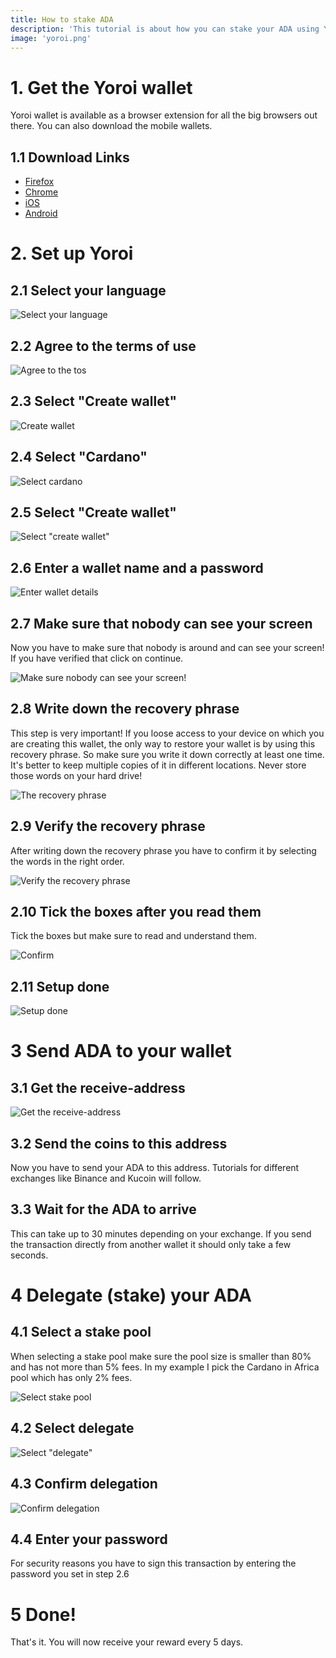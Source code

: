 ```yaml
---
title: How to stake ADA
description: 'This tutorial is about how you can stake your ADA using Yoroi Wallet on mobile and desktop devices. Earn up to 6% per year on your Cardano investment.'
image: 'yoroi.png'
---
```


# 1. Get the Yoroi wallet

Yoroi wallet is available as a browser extension for all the big browsers out there.
You can also download the mobile wallets.

## 1.1 Download Links

- [Firefox](https://addons.mozilla.org/de/firefox/addon/yoroi/?utm_source=addons.mozilla.org&utm_medium=referral&utm_content=search)
- [Chrome](https://chrome.google.com/webstore/detail/yoroi/ffnbelfdoeiohenkjibnmadjiehjhajb)
- [iOS](https://apps.apple.com/app/emurgos-yoroi-cardano-wallet/id1447326389)
- [Android](https://play.google.com/store/apps/details?id=com.emurgo)

# 2. Set up Yoroi

## 2.1 Select your language

![Select your language](/images/content/how-to-stake-ada/select_language.png "Select your language")

## 2.2 Agree to the terms of use

![Agree to the tos](/images/content/how-to-stake-ada/tos.png "Agree to the terms of use")

## 2.3 Select "Create wallet"

![Create wallet](/images/content/how-to-stake-ada/create_wallet.png "Select create wallet")

## 2.4 Select "Cardano"

![Select cardano](/images/content/how-to-stake-ada/select_cardano.png "Select cardano")

## 2.5 Select "Create wallet"

![Select "create wallet"](/images/content/how-to-stake-ada/create_wallet2.png "Select create wallet")

## 2.6 Enter a wallet name and a password

![Enter wallet details](/images/content/how-to-stake-ada/enter_wallet_details.png "Enter wallet details")

## 2.7 Make sure that nobody can see your screen

Now you have to make sure that nobody is around and can see your screen!
If you have verified that click on continue.

![Make sure nobody can see your screen!](/images/content/how-to-stake-ada/warning.png "Make sure nobody can see your screen!")

## 2.8 Write down the recovery phrase

This step is very important!
If you loose access to your device on which you are creating this wallet, the only way to restore your wallet is by using this recovery phrase.
So make sure you write it down correctly at least one time. It's better to keep multiple copies of it in different locations.
Never store those words on your hard drive!

![The recovery phrase](/images/content/how-to-stake-ada/recovery_words.png "The recovery phrase")


## 2.9 Verify the recovery phrase

After writing down the recovery phrase you have to confirm it by selecting the words in the right order.

![Verify the recovery phrase](/images/content/how-to-stake-ada/verify_recovery_phrase.png "Verify the recovery phrase")

## 2.10 Tick the boxes after you read them

Tick the boxes but make sure to read and understand them.

![Confirm](/images/content/how-to-stake-ada/confirm.png "Confirm")

## 2.11 Setup done

![Setup done](/images/content/how-to-stake-ada/setup_done.png "Setup done")

# 3 Send ADA to your wallet

## 3.1 Get the receive-address

![Get the receive-address](/images/content/how-to-stake-ada/get_receive_address.png "Get the receive-address")

## 3.2 Send the coins to this address

Now you have to send your ADA to this address.
Tutorials for different exchanges like Binance and Kucoin will follow.

## 3.3 Wait for the ADA to arrive

This can take up to 30 minutes depending on your exchange.
If you send the transaction directly from another wallet it should only take a few seconds.

# 4 Delegate (stake) your ADA

## 4.1 Select a stake pool

When selecting a stake pool make sure the pool size is smaller than 80% and has not more than 5% fees.
In my example I pick the Cardano in Africa pool which has only 2% fees.

![Select stake pool](/images/content/how-to-stake-ada/select_stake_pool.png "Select stake pool")

## 4.2 Select delegate

![Select "delegate"](/images/content/how-to-stake-ada/select_delegate.png "Select delegate")

## 4.3 Confirm delegation

![Confirm delegation](/images/content/how-to-stake-ada/confirm_delegation.png "Confirm delegation")

## 4.4 Enter your password

For security reasons you have to sign this transaction by entering the password you set in step 2.6

# 5 Done!

That's it. You will now receive your reward every 5 days.

